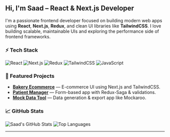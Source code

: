 ## Hi, I'm Saad – React & Next.js Developer

I'm a passionate frontend developer focused on building modern web apps using **React**, **Next.js**, **Redux**, and clean UI libraries like **TailwindCSS**. I love building scalable, maintainable UIs and exploring the performance side of frontend frameworks.

### ⚡ Tech Stack
![React](https://img.shields.io/badge/-React-black?style=flat-square&logo=react)
![Next.js](https://img.shields.io/badge/-Next.js-black?style=flat-square&logo=next.js)
![Redux](https://img.shields.io/badge/-Redux-black?style=flat-square&logo=redux)
![TailwindCSS](https://img.shields.io/badge/-TailwindCSS-black?style=flat-square&logo=tailwind-css)
![JavaScript](https://img.shields.io/badge/-JavaScript-black?style=flat-square&logo=javascript)

### 📌 Featured Projects
- [**Bakery Ecommerce**](https://bakery-ecom.vercel.app/) — E-commerce UI using Next.js and TailwindCSS.
- [**Patient Manager**](#) — Form-based app with Redux-Saga & validations.
- [**Mock Data Tool**](#) — Data generation & export app like Mockaroo.

### 📈 GitHub Stats
![Saad's GitHub Stats](https://github-readme-stats.vercel.app/api?username=Saad-droid&show_icons=true&theme=radical)
![Top Languages](https://github-readme-stats.vercel.app/api/top-langs/?username=Saad-droid&layout=compact&theme=radical)

---
